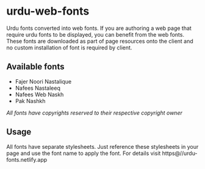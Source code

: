 # urdu-web-fonts
Urdu fonts converted into web fonts. If you are authoring a web page that require urdu fonts to be displayed, you can benefit from the web fonts. These fonts are downloaded as part of page resources onto the client and no custom installation of font is required by client.

## Available fonts
* Fajer Noori Nastalique
* Nafees Nastaleeq
* Nafees Web Naskh
* Pak Nashkh

_All fonts have copyrights reserved to their respective copyright owner_

## Usage

 All fonts have separate stylesheets. Just reference these stylesheets in your page and use the font name to apply the font. For details visit  https@//urdu-fonts.netlify.app
 
 
